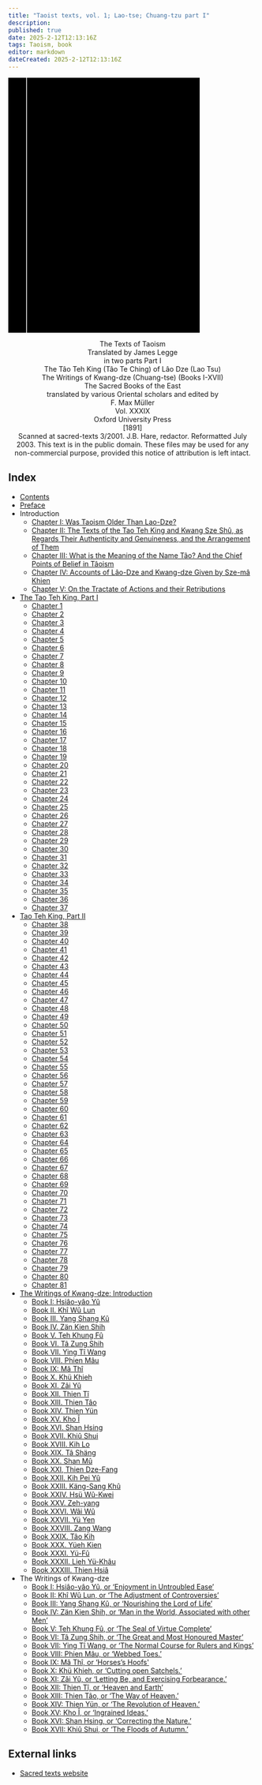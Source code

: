 ```yaml
---
title: "Taoist texts, vol. 1; Lao-tse; Chuang-tzu part I"
description: 
published: true
date: 2025-2-12T12:13:16Z
tags: Taoism, book
editor: markdown
dateCreated: 2025-2-12T12:13:16Z
---
```


<div class="urantiapedia-book-front urantiapedia-book-tao">
<svg xmlns="http://www.w3.org/2000/svg" width="102.6mm" height="136.8mm" viewBox="0 0 102.6 136.8" version="1.1">
	<g transform="translate(-7,-5)">
		<rect width="9.6" height="136.8" x="7" y="5" />
		<rect width="96.9" height="136.8" x="17" y="5" />
		<text style="font-size:5px" x="61" y="22">Lao Tzu, Chuang Tzu; Jame Legge (tr.)</text>
		<text style="font-size:4px" x="61" y="125">1891</text>
		<text style="font-size:9px" x="61" y="60">Taoists Texts,</text>
		<text style="font-size:9px" x="61" y="70">Part I (SBE 39)</text>
	</g>
</svg>
</div>

<p style="text-align:center;">
<span class="text-h3">The Texts of Taoism</span><br>
<span class="text-h5">Translated by James Legge</span><br>
in two parts Part I<br>
The Tâo Teh King (Tâo Te Ching) of Lâo Dze (Lao Tsu)<br>
The Writings of Kwang-dze (Chuang-tse) (Books I-XVII)<br>
The Sacred Books of the East<br>
translated by various Oriental scholars and edited by<br>
F. Max Müller<br>
Vol. XXXIX<br>
Oxford University Press<br>
[1891]<br>
Scanned at sacred-texts 3/2001. J.B. Hare, redactor. Reformatted July 2003. This text is in the public domain. These files may be used for any non-commercial purpose, provided this notice of attribution is left intact.<br>
</p>


## Index

- [Contents](/en/book/Taoism/Taoist_texts_vol_1/Contents)
- [Preface](/en/book/Taoism/Taoist_texts_vol_1/Preface)
- Introduction
	- [Chapter I: Was Taoism Older Than Lao-Dze?](/en/book/Taoism/Taoist_texts_vol_1/Introduction_1)
	- [Chapter II: The Texts of the Tao Teh King and Kwang Sze Shû, as Regards Their Authenticity and Genuineness, and the Arrangement of Them](/en/book/Taoism/Taoist_texts_vol_1/Introduction_2)
	- [Chapter III: What is the Meaning of the Name Tâo? And the Chief Points of Belief in Tâoism](/en/book/Taoism/Taoist_texts_vol_1/Introduction_3)
	- [Chapter IV: Accounts of Lâo-Dze and Kwang-dze Given by Sze-mâ Khien](/en/book/Taoism/Taoist_texts_vol_1/Introduction_4)
	- [Chapter V: On the Tractate of Actions and their Retributions](/en/book/Taoism/Taoist_texts_vol_1/Introduction_5)
- [The Tao Teh King, Part I](/en/book/Taoism/Taoist_texts_vol_1/The_Tao_Teh_King_Part_1)
	- [Chapter 1](/en/book/Taoism/Taoist_texts_vol_1/The_Tao_Teh_King_Part_1#c1)
	- [Chapter 2](/en/book/Taoism/Taoist_texts_vol_1/The_Tao_Teh_King_Part_1#c2)
	- [Chapter 3](/en/book/Taoism/Taoist_texts_vol_1/The_Tao_Teh_King_Part_1#c3)
	- [Chapter 4](/en/book/Taoism/Taoist_texts_vol_1/The_Tao_Teh_King_Part_1#c4)
	- [Chapter 5](/en/book/Taoism/Taoist_texts_vol_1/The_Tao_Teh_King_Part_1#c5)
	- [Chapter 6](/en/book/Taoism/Taoist_texts_vol_1/The_Tao_Teh_King_Part_1#c6)
	- [Chapter 7](/en/book/Taoism/Taoist_texts_vol_1/The_Tao_Teh_King_Part_1#c7)
	- [Chapter 8](/en/book/Taoism/Taoist_texts_vol_1/The_Tao_Teh_King_Part_1#c8)
	- [Chapter 9](/en/book/Taoism/Taoist_texts_vol_1/The_Tao_Teh_King_Part_1#c9)
	- [Chapter 10](/en/book/Taoism/Taoist_texts_vol_1/The_Tao_Teh_King_Part_1#c10)
	- [Chapter 11](/en/book/Taoism/Taoist_texts_vol_1/The_Tao_Teh_King_Part_1#c11)
	- [Chapter 12](/en/book/Taoism/Taoist_texts_vol_1/The_Tao_Teh_King_Part_1#c12)
	- [Chapter 13](/en/book/Taoism/Taoist_texts_vol_1/The_Tao_Teh_King_Part_1#c13)
	- [Chapter 14](/en/book/Taoism/Taoist_texts_vol_1/The_Tao_Teh_King_Part_1#c14)
	- [Chapter 15](/en/book/Taoism/Taoist_texts_vol_1/The_Tao_Teh_King_Part_1#c15)
	- [Chapter 16](/en/book/Taoism/Taoist_texts_vol_1/The_Tao_Teh_King_Part_1#c16)
	- [Chapter 17](/en/book/Taoism/Taoist_texts_vol_1/The_Tao_Teh_King_Part_1#c17)
	- [Chapter 18](/en/book/Taoism/Taoist_texts_vol_1/The_Tao_Teh_King_Part_1#c18)
	- [Chapter 19](/en/book/Taoism/Taoist_texts_vol_1/The_Tao_Teh_King_Part_1#c19)
	- [Chapter 20](/en/book/Taoism/Taoist_texts_vol_1/The_Tao_Teh_King_Part_1#c20)
	- [Chapter 21](/en/book/Taoism/Taoist_texts_vol_1/The_Tao_Teh_King_Part_1#c21)
	- [Chapter 22](/en/book/Taoism/Taoist_texts_vol_1/The_Tao_Teh_King_Part_1#c22)
	- [Chapter 23](/en/book/Taoism/Taoist_texts_vol_1/The_Tao_Teh_King_Part_1#c23)
	- [Chapter 24](/en/book/Taoism/Taoist_texts_vol_1/The_Tao_Teh_King_Part_1#c24)
	- [Chapter 25](/en/book/Taoism/Taoist_texts_vol_1/The_Tao_Teh_King_Part_1#c25)
	- [Chapter 26](/en/book/Taoism/Taoist_texts_vol_1/The_Tao_Teh_King_Part_1#c26)
	- [Chapter 27](/en/book/Taoism/Taoist_texts_vol_1/The_Tao_Teh_King_Part_1#c27)
	- [Chapter 28](/en/book/Taoism/Taoist_texts_vol_1/The_Tao_Teh_King_Part_1#c28)
	- [Chapter 29](/en/book/Taoism/Taoist_texts_vol_1/The_Tao_Teh_King_Part_1#c29)
	- [Chapter 30](/en/book/Taoism/Taoist_texts_vol_1/The_Tao_Teh_King_Part_1#c30)
	- [Chapter 31](/en/book/Taoism/Taoist_texts_vol_1/The_Tao_Teh_King_Part_1#c31)
	- [Chapter 32](/en/book/Taoism/Taoist_texts_vol_1/The_Tao_Teh_King_Part_1#c32)
	- [Chapter 33](/en/book/Taoism/Taoist_texts_vol_1/The_Tao_Teh_King_Part_1#c33)
	- [Chapter 34](/en/book/Taoism/Taoist_texts_vol_1/The_Tao_Teh_King_Part_1#c34)
	- [Chapter 35](/en/book/Taoism/Taoist_texts_vol_1/The_Tao_Teh_King_Part_1#c35)
	- [Chapter 36](/en/book/Taoism/Taoist_texts_vol_1/The_Tao_Teh_King_Part_1#c36)
	- [Chapter 37](/en/book/Taoism/Taoist_texts_vol_1/The_Tao_Teh_King_Part_1#c37)
- [Tao Teh King, Part II](/en/book/Taoism/Taoist_texts_vol_1/The_Tao_Teh_King_Part_2)
	- [Chapter 38](/en/book/Taoism/Taoist_texts_vol_1/The_Tao_Teh_King_Part_2#c38)
	- [Chapter 39](/en/book/Taoism/Taoist_texts_vol_1/The_Tao_Teh_King_Part_2#c39)
	- [Chapter 40](/en/book/Taoism/Taoist_texts_vol_1/The_Tao_Teh_King_Part_2#c40)
	- [Chapter 41](/en/book/Taoism/Taoist_texts_vol_1/The_Tao_Teh_King_Part_2#c41)
	- [Chapter 42](/en/book/Taoism/Taoist_texts_vol_1/The_Tao_Teh_King_Part_2#c42)
	- [Chapter 43](/en/book/Taoism/Taoist_texts_vol_1/The_Tao_Teh_King_Part_2#c43)
	- [Chapter 44](/en/book/Taoism/Taoist_texts_vol_1/The_Tao_Teh_King_Part_2#c44)
	- [Chapter 45](/en/book/Taoism/Taoist_texts_vol_1/The_Tao_Teh_King_Part_2#c45)
	- [Chapter 46](/en/book/Taoism/Taoist_texts_vol_1/The_Tao_Teh_King_Part_2#c46)
	- [Chapter 47](/en/book/Taoism/Taoist_texts_vol_1/The_Tao_Teh_King_Part_2#c47)
	- [Chapter 48](/en/book/Taoism/Taoist_texts_vol_1/The_Tao_Teh_King_Part_2#c48)
	- [Chapter 49](/en/book/Taoism/Taoist_texts_vol_1/The_Tao_Teh_King_Part_2#c49)
	- [Chapter 50](/en/book/Taoism/Taoist_texts_vol_1/The_Tao_Teh_King_Part_2#c50)
	- [Chapter 51](/en/book/Taoism/Taoist_texts_vol_1/The_Tao_Teh_King_Part_2#c51)
	- [Chapter 52](/en/book/Taoism/Taoist_texts_vol_1/The_Tao_Teh_King_Part_2#c52)
	- [Chapter 53](/en/book/Taoism/Taoist_texts_vol_1/The_Tao_Teh_King_Part_2#c53)
	- [Chapter 54](/en/book/Taoism/Taoist_texts_vol_1/The_Tao_Teh_King_Part_2#c54)
	- [Chapter 55](/en/book/Taoism/Taoist_texts_vol_1/The_Tao_Teh_King_Part_2#c55)
	- [Chapter 56](/en/book/Taoism/Taoist_texts_vol_1/The_Tao_Teh_King_Part_2#c56)
	- [Chapter 57](/en/book/Taoism/Taoist_texts_vol_1/The_Tao_Teh_King_Part_2#c57)
	- [Chapter 58](/en/book/Taoism/Taoist_texts_vol_1/The_Tao_Teh_King_Part_2#c58)
	- [Chapter 59](/en/book/Taoism/Taoist_texts_vol_1/The_Tao_Teh_King_Part_2#c59)
	- [Chapter 60](/en/book/Taoism/Taoist_texts_vol_1/The_Tao_Teh_King_Part_2#c60)
	- [Chapter 61](/en/book/Taoism/Taoist_texts_vol_1/The_Tao_Teh_King_Part_2#c61)
	- [Chapter 62](/en/book/Taoism/Taoist_texts_vol_1/The_Tao_Teh_King_Part_2#c62)
	- [Chapter 63](/en/book/Taoism/Taoist_texts_vol_1/The_Tao_Teh_King_Part_2#c63)
	- [Chapter 64](/en/book/Taoism/Taoist_texts_vol_1/The_Tao_Teh_King_Part_2#c64)
	- [Chapter 65](/en/book/Taoism/Taoist_texts_vol_1/The_Tao_Teh_King_Part_2#c65)
	- [Chapter 66](/en/book/Taoism/Taoist_texts_vol_1/The_Tao_Teh_King_Part_2#c66)
	- [Chapter 67](/en/book/Taoism/Taoist_texts_vol_1/The_Tao_Teh_King_Part_2#c67)
	- [Chapter 68](/en/book/Taoism/Taoist_texts_vol_1/The_Tao_Teh_King_Part_2#c68)
	- [Chapter 69](/en/book/Taoism/Taoist_texts_vol_1/The_Tao_Teh_King_Part_2#c69)
	- [Chapter 70](/en/book/Taoism/Taoist_texts_vol_1/The_Tao_Teh_King_Part_2#c70)
	- [Chapter 71](/en/book/Taoism/Taoist_texts_vol_1/The_Tao_Teh_King_Part_2#c71)
	- [Chapter 72](/en/book/Taoism/Taoist_texts_vol_1/The_Tao_Teh_King_Part_2#c72)
	- [Chapter 73](/en/book/Taoism/Taoist_texts_vol_1/The_Tao_Teh_King_Part_2#c73)
	- [Chapter 74](/en/book/Taoism/Taoist_texts_vol_1/The_Tao_Teh_King_Part_2#c74)
	- [Chapter 75](/en/book/Taoism/Taoist_texts_vol_1/The_Tao_Teh_King_Part_2#c75)
	- [Chapter 76](/en/book/Taoism/Taoist_texts_vol_1/The_Tao_Teh_King_Part_2#c76)
	- [Chapter 77](/en/book/Taoism/Taoist_texts_vol_1/The_Tao_Teh_King_Part_2#c77)
	- [Chapter 78](/en/book/Taoism/Taoist_texts_vol_1/The_Tao_Teh_King_Part_2#c78)
	- [Chapter 79](/en/book/Taoism/Taoist_texts_vol_1/The_Tao_Teh_King_Part_2#c79)
	- [Chapter 80](/en/book/Taoism/Taoist_texts_vol_1/The_Tao_Teh_King_Part_2#c80)
	- [Chapter 81](/en/book/Taoism/Taoist_texts_vol_1/The_Tao_Teh_King_Part_2#c81)
- [The Writings of Kwang-dze: Introduction](/en/book/Taoism/Taoist_texts_vol_1/Kwang_dze_Intro)
	- [Book I: Hsiâo-yâo Yû](/en/book/Taoism/Taoist_texts_vol_1/Kwang_dze_Intro#b1)
	- [Book II. Khî Wû Lun](/en/book/Taoism/Taoist_texts_vol_1/Kwang_dze_Intro#b2)
	- [Book III. Yang Shang Kû](/en/book/Taoism/Taoist_texts_vol_1/Kwang_dze_Intro#b3)
	- [Book IV. Zän Kien Shih](/en/book/Taoism/Taoist_texts_vol_1/Kwang_dze_Intro#b4)
	- [Book V. Teh Khung Fû](/en/book/Taoism/Taoist_texts_vol_1/Kwang_dze_Intro#b5)
	- [Book VI. Tâ Zung Shih](/en/book/Taoism/Taoist_texts_vol_1/Kwang_dze_Intro#b6)
	- [Book VII. Ying Tî Wang](/en/book/Taoism/Taoist_texts_vol_1/Kwang_dze_Intro#b7)
	- [Book VIII. Phien Mâu](/en/book/Taoism/Taoist_texts_vol_1/Kwang_dze_Intro#b8)
	- [Book IX: Mâ Thî](/en/book/Taoism/Taoist_texts_vol_1/Kwang_dze_Intro#b9)
	- [Book X. Khü Khieh](/en/book/Taoism/Taoist_texts_vol_1/Kwang_dze_Intro#b10)
	- [Book XI. Zâi Yû](/en/book/Taoism/Taoist_texts_vol_1/Kwang_dze_Intro#b11)
	- [Book XII. Thien Tî](/en/book/Taoism/Taoist_texts_vol_1/Kwang_dze_Intro#b12)
	- [Book XIII. Thien Tâo](/en/book/Taoism/Taoist_texts_vol_1/Kwang_dze_Intro#b13)
	- [Book XIV. Thien Yün](/en/book/Taoism/Taoist_texts_vol_1/Kwang_dze_Intro#b14)
	- [Book XV. Kho Î](/en/book/Taoism/Taoist_texts_vol_1/Kwang_dze_Intro#b15)
	- [Book XVI. Shan Hsing](/en/book/Taoism/Taoist_texts_vol_1/Kwang_dze_Intro#b16)
	- [Book XVII. Khiû Shui](/en/book/Taoism/Taoist_texts_vol_1/Kwang_dze_Intro#b17)
	- [Book XVIII. Kih Lo](/en/book/Taoism/Taoist_texts_vol_1/Kwang_dze_Intro#b18)
	- [Book XIX. Tâ Shäng](/en/book/Taoism/Taoist_texts_vol_1/Kwang_dze_Intro#b19)
	- [Book XX. Shan Mû](/en/book/Taoism/Taoist_texts_vol_1/Kwang_dze_Intro#b20)
	- [Book XXI, Thien Dze-Fang](/en/book/Taoism/Taoist_texts_vol_1/Kwang_dze_Intro#b21)
	- [Book XXII. Kih Pei Yû](/en/book/Taoism/Taoist_texts_vol_1/Kwang_dze_Intro#b22)
	- [Book XXIII. Käng-Sang Khû](/en/book/Taoism/Taoist_texts_vol_1/Kwang_dze_Intro#b23)
	- [Book XXIV. Hsü Wû-Kwei](/en/book/Taoism/Taoist_texts_vol_1/Kwang_dze_Intro#b24)
	- [Book XXV. Zeh-yang](/en/book/Taoism/Taoist_texts_vol_1/Kwang_dze_Intro#b25)
	- [Book XXVI. Wâi Wû](/en/book/Taoism/Taoist_texts_vol_1/Kwang_dze_Intro#b26)
	- [Book XXVII. Yü Yen](/en/book/Taoism/Taoist_texts_vol_1/Kwang_dze_Intro#b27)
	- [Book XXVIII. Zang Wang](/en/book/Taoism/Taoist_texts_vol_1/Kwang_dze_Intro#b28)
	- [Book XXIX. Tâo Kih](/en/book/Taoism/Taoist_texts_vol_1/Kwang_dze_Intro#b29)
	- [Book XXX. Yüeh Kien](/en/book/Taoism/Taoist_texts_vol_1/Kwang_dze_Intro#b30)
	- [Book XXXI. Yü-Fû](/en/book/Taoism/Taoist_texts_vol_1/Kwang_dze_Intro#b31)
	- [Book XXXII. Lieh Yü-Khâu](/en/book/Taoism/Taoist_texts_vol_1/Kwang_dze_Intro#b32)
	- [Book XXXIII. Thien Hsiâ](/en/book/Taoism/Taoist_texts_vol_1/Kwang_dze_Intro#b33)
- The Writings of Kwang-dze
	- [Book I: Hsiâo-yâo Yû, or ‘Enjoyment in Untroubled Ease’](/en/book/Taoism/Taoist_texts_vol_1/Kwang_dze_Book_1)
	- [Book II: Khî Wû Lun, or ‘The Adjustment of Controversies’](/en/book/Taoism/Taoist_texts_vol_1/Kwang_dze_Book_2)
	- [Book III: Yang Shang Kû, or ‘Nourishing the Lord of Life’](/en/book/Taoism/Taoist_texts_vol_1/Kwang_dze_Book_3)
	- [Book IV: Zän Kien Shih, or ‘Man in the World, Associated with other Men’](/en/book/Taoism/Taoist_texts_vol_1/Kwang_dze_Book_4)
	- [Book V: Teh Khung Fû, or ‘The Seal of Virtue Complete’](/en/book/Taoism/Taoist_texts_vol_1/Kwang_dze_Book_5)
	- [Book VI: Tâ Zung Shih, or ‘The Great and Most Honoured Master’](/en/book/Taoism/Taoist_texts_vol_1/Kwang_dze_Book_6)
	- [Book VII: Ying Tî Wang, or ‘The Normal Course for Rulers and Kings’](/en/book/Taoism/Taoist_texts_vol_1/Kwang_dze_Book_7)
	- [Book VIII: Phien Mâu, or ‘Webbed Toes.’](/en/book/Taoism/Taoist_texts_vol_1/Kwang_dze_Book_8)
	- [Book IX: Mâ Thî, or ‘Horses’s Hoofs'](/en/book/Taoism/Taoist_texts_vol_1/Kwang_dze_Book_9)
	- [Book X: Khü Khieh, or ‘Cutting open Satchels.’](/en/book/Taoism/Taoist_texts_vol_1/Kwang_dze_Book_10)
	- [Book XI: Zâi Yû, or ‘Letting Be, and Exercising Forbearance.’](/en/book/Taoism/Taoist_texts_vol_1/Kwang_dze_Book_11)
	- [Book XII: Thien Tî, or ‘Heaven and Earth’](/en/book/Taoism/Taoist_texts_vol_1/Kwang_dze_Book_12)
	- [Book XIII: Thien Tâo, or ‘The Way of Heaven.’](/en/book/Taoism/Taoist_texts_vol_1/Kwang_dze_Book_13)
	- [Book XIV: Thien Yün, or ‘The Revolution of Heaven.’](/en/book/Taoism/Taoist_texts_vol_1/Kwang_dze_Book_14)
	- [Book XV: Kho Î, or ‘Ingrained Ideas.’](/en/book/Taoism/Taoist_texts_vol_1/Kwang_dze_Book_15)
	- [Book XVI: Shan Hsing, or ‘Correcting the Nature.’](/en/book/Taoism/Taoist_texts_vol_1/Kwang_dze_Book_16)
	- [Book XVII: Khiû Shui, or ‘The Floods of Autumn.’](/en/book/Taoism/Taoist_texts_vol_1/Kwang_dze_Book_17)

## External links

- [Sacred texts website](https://sacred-texts.com/tao/sbe39/index.htm)
